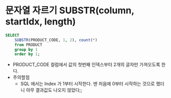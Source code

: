 # 문자열 자르기 SUBSTR(column, startIdx, length)

```sql
SELECT 
    SUBSTR(PRODUCT_CODE, 1, 2), count(*)
    from PRODUCT
    group by 1
    order by 1;
```

* PRODUCT\_CODE 컬럼에서 값의 첫번째 인덱스부터 2개의 글자만 가져오도록 한다.&#x20;
* 주의할점
  * SQL 에서는 Index 가 1부터 시작한다. 맨 처음에 0부터 시작하는 것으로 했더니 아무 결과값도 나오지 않았다;;&#x20;
